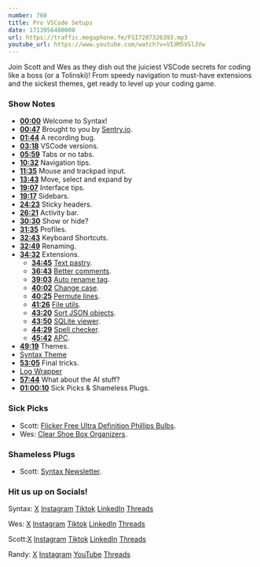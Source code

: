 ```yaml
---
number: 760
title: Pro VSCode Setups
date: 1713956400000
url: https://traffic.megaphone.fm/FSI7207326393.mp3
youtube_url: https://www.youtube.com/watch?v=VIdM5VSlJVw
---
```


Join Scott and Wes as they dish out the juiciest VSCode secrets for coding like a boss (or a Tolinski)! From speedy navigation to must-have extensions and the sickest themes, get ready to level up your coding game.

### Show Notes

* **[00:00](#t=00:00)** Welcome to Syntax!
* **[00:47](#t=00:47)** Brought to you by [Sentry.io](https://www.sentry.io/syntax).
* **[01:44](#t=01:44)** A recording bug.
* **[03:18](#t=03:18)** VSCode versions.
* **[05:59](#t=05:59)** Tabs or no tabs.
* **[10:32](#t=10:32)** Navigation tips.
* **[11:35](#t=11:35)** Mouse and trackpad input.
* **[13:43](#t=13:43)** Move, select and expand by
* **[19:07](#t=19:07)** Interface tips.
* **[19:17](#t=19:17)** Sidebars.
* **[24:23](#t=24:23)** Sticky headers.
* **[26:21](#t=26:21)** Activity bar.
* **[30:30](#t=30:30)** Show or hide?
* **[31:35](#t=31:35)** Profiles.
* **[32:43](#t=32:43)** Keyboard Shortcuts.
* **[32:49](#t=32:49)** Renaming.
* **[34:32](#t=34:32)** Extensions.
    * **[34:45](#t=34:45)** [Text pastry](https://marketplace.visualstudio.com/items?itemName=jkjustjoshing.vscode-text-pastry).
    * **[36:43](#t=36:43)** [Better comments](https://marketplace.visualstudio.com/items?itemName=aaron-bond.better-comments).
    * **[39:03](#t=39:03)** [Auto rename tag](https://marketplace.visualstudio.com/items?itemName=formulahendry.auto-rename-tag).
    * **[40:02](#t=40:02)** [Change case](https://marketplace.visualstudio.com/items?itemName=wmaurer.change-case).
    * **[40:25](#t=40:25)** [Permute lines](https://marketplace.visualstudio.com/items?itemName=earshinov.permute-lines).
    * **[41:26](#t=41:26)** [File utils](https://marketplace.visualstudio.com/items?itemName=sleistner.vscode-fileutils).
    * **[43:20](#t=43:20)** [Sort JSON objects](https://marketplace.visualstudio.com/items?itemName=richie5um2.vscode-sort-json).
    * **[43:50](#t=43:50)** [SQLite viewer](https://marketplace.visualstudio.com/items?itemName=qwtel.sqlite-viewer).
    * **[44:29](#t=44:29)** [Spell checker](https://marketplace.visualstudio.com/items?itemName=streetsidesoftware.code-spell-checker).
    * **[45:42](#t=45:42)** [APC](https://marketplace.visualstudio.com/items?itemName=drcika.apc-extension).
* **[49:19](#t=49:19)** Themes.
* [Syntax Theme](https://marketplace.visualstudio.com/items?itemName=SyntaxFM.syntaxfm)
* **[53:05](#t=53:05)** Final tricks.
* [Log Wrapper](https://marketplace.visualstudio.com/items?itemName=WooodHead.vscode-wrap-console-log-simple)
* **[57:44](#t=57:44)** What about the AI stuff?
* **[01:00:10](#t=01:00:10)** Sick Picks & Shameless Plugs.

### Sick Picks

- Scott: [Flicker Free Ultra Definition Phillips Bulbs](https://amzn.to/3TL1SNY).
- Wes: [Clear Shoe Box Organizers](https://www.amazon.ca/IRIS-USA-Inc-CNL-5-Storage/dp/B07DFBSTFR).

### Shameless Plugs

- Scott: [Syntax Newsletter](https://syntax.fm/snackpack).

### Hit us up on Socials!

Syntax: [X](https://twitter.com/syntaxfm) [Instagram](https://www.instagram.com/syntax_fm/) [Tiktok](https://www.tiktok.com/@syntaxfm) [LinkedIn](https://www.linkedin.com/company/96077407/admin/feed/posts/) [Threads](https://www.threads.net/@syntax_fm)

Wes: [X](https://twitter.com/wesbos) [Instagram](https://www.instagram.com/wesbos/) [Tiktok](https://www.tiktok.com/@wesbos) [LinkedIn](https://www.linkedin.com/in/wesbos/) [Threads](https://www.threads.net/@wesbos)

Scott:[X](https://twitter.com/stolinski) [Instagram](https://www.instagram.com/stolinski/) [Tiktok](https://www.tiktok.com/@stolinski) [LinkedIn](https://www.linkedin.com/in/stolinski/) [Threads](https://www.threads.net/@stolinski)

Randy: [X](https://twitter.com/randyrektor) [Instagram](https://www.instagram.com/randyrektor/) [YouTube](https://www.youtube.com/@randyrektor) [Threads](https://www.threads.net/@randyrektor)
